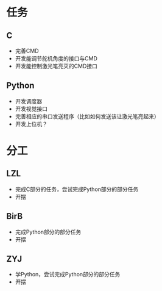 # 任务
## C
- 完善CMD
- 开发能调节舵机角度的接口与CMD
- 开发能控制激光笔亮灭的CMD接口

## Python
- 开发调度器
- 开发视觉接口
- 完善相应的串口发送程序（比如如何发送该让激光笔亮起来）
- 开发上位机？

# 分工
## LZL
- 完成C部分的任务，尝试完成Python部分的部分任务
- 开摆

## BirB
- 完成Python部分的部分任务
- 开摆

## ZYJ
- 学Python，尝试完成Python部分的部分任务
- 开摆

